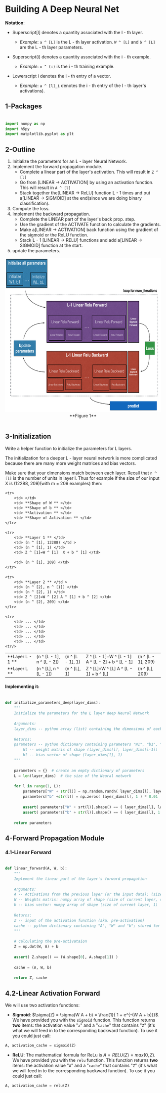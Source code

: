 # Building A Deep Neural Net

**Notation**:
- Superscript[l] denotes a quantity associated with the l - th layer.
    - _Example_: `a ^ [L]` is the L - th layer activation. `W ^ [L]` and `b ^ [L]` are the L - th layer parameters.


- Superscript(i) denotes a quantity associated with the i - th example.
    - _Example_: `x ^ (i)` is the i - th training example.


- Lowerscript i denotes the i - th entry of a vector.
    - _Example_: `a ^ [l]_i` denotes the i - th entry of the l - th layer's activations).


## 1-Packages ##

```py

import numpy as np
import h5py
import matplotlib.pyplot as plt

```

## 2-Outline ##

1. Initialize the parameters for an L - layer Neural Network.
2. Implement the forward propagation module.
    - Complete a linear part of the layer's activation. This will result in ` Z ^ [l] `
    - Go from [LINEAR -> ACTIVATION] by using an activation function. This will result in ` A ^ [l] `
    - Stack together the[LINEAR -> ReLU] function L - 1 times and put a[LINEAR -> SIGMOID] at the end(since we are doing binary classification).
3. Compute the loss.
4. Implement the backward propagation.
    - Complete the LINEAR part of the layer's back prop. step.
    - Use the gradient of the ACTIVATE function to calculate the gradients.
    - Make a[LINEAR -> ACTIVATION] back function using the gradient of the sigmoid or the ReLU function.
    - Stack L - 1 [LINEAR -> RELU] functions and add a[LINEAR -> SIGMOID] function at the start.
5. update the parameters.


<img src="final outline.png" style="width:800px;height:500px;">
<caption> <center> **Figure 1**</center> </caption> <br>


## 3-Initialization ##

Write a helper function to initialize the parameters for L layers.

The initialization for a deeper L - layer neural network is more complicated because there are many more weight matrices and bias vectors.

Make sure that your dimensions match between each layer. Recall that ` n ^ [l] ` is the number of units in layer l. Thus for example if the size of our input X is (12288, 209)(with m = 209 examples) then:

<table style="width:100%">

    <tr>
        <td> </td>
        <td> **Shape of W ** </td>
        <td> **Shape of b ** </td>
        <td> **Activation ** </td>
        <td> **Shape of Activation ** </td>
    </tr>

    <tr>
        <td> **Layer 1 ** </td>
        <td> (n ^ [1], 12288) </td >
        <td> (n ^ [1], 1) </td>
        <td> Z ^ [1]=W ^ [1]  X + b ^ [1] </td>

        <td> (n ^ [1], 209) </td>
    </tr>

    <tr>
        <td> **Layer 2 ** </td >
        <td> (n ^ [2], n ^ [1]) </td>
        <td> (n ^ [2], 1) </td>
        <td> Z ^ [2]=W ^ [2] A ^ [1] + b ^ [2] </td>
        <td> (n ^ [2], 209) </td>
    </tr>

    <tr>
        <td> ... </td>
        <td> ... </td>
        <td> ... </td>
        <td> ... </td>
        <td> ... </td>
    <tr/>

   <tr>
        <td> **Layer L - 1 ** </td>
        <td> (n ^ [L - 1], n ^ [L - 2]) </td>
        <td> (n ^ [L - 1], 1) </td>
        <td> Z ^ [L - 1]=W ^ [L - 1] A ^ [L - 2] + b ^ [L - 1] </td>
        <td> (n ^ [L - 1], 209) </td>
    </tr>


   <tr>
        <td> **Layer L ** </td>
        <td> (n ^ [L], n ^ [L - 1]) </td>
        <td> (n ^ [L], 1) </td>
        <td> Z ^ [L]=W ^ [L] A ^ [L - 1] + b ^ [L] </td>
        <td> (n ^ [L], 209) </td>
    </tr>


</table>


#### Implementing it:

```py

def initialize_parameters_deep(layer_dims):
    """
    Initialize the parameters for the L layer deep Neural Network

    Arguments:
    layer_dims -- python array (list) containing the dimensions of each layer in our network

    Returns:
    parameters -- python dictionary containing parameters "W1", "b1", "W2", ... "WL", "bL"
        Wl -- weight matrix of shape (layer_dims[l], layer_dims[l-1])
        bl -- bias vector of shape (layer_dims[l], 1)
    """

    parameters = {}  # create an empty dictionary of parameters
    L = len(layer_dims)  # the size of the Neural network

    for l in range(1, L):
        parameters["W" + str(l)] = np.random.randn( layer_dims[l], layer_dims[l-1] ) * 0.01
        parameters["b" +str(l)] = np.zeros( layer_dims[l], 1 ) * 0.01

        assert( parameters["W" + srt(l)].shape() == ( layer_dims[l], layer_dims[l-1] ) )
        assert( parameters["b" + str(l)].shape() == ( layer_dims[l], 1 ) )

    return parameters

```

## 4-Forward Propagation Module ##

### 4.1-Linear Forward ###

```py

def linear_forward(A, W, b):
    """
    Implement the linear part of the layer's forward propagation

    Arguments:
    A -- Activations from the previous layer (or the input data): (size of previous layer, number of examples)
    W -- Weights matrix: numpy array of shape (size of current layer, size of previous layer)
    b -- bias vector: numpy array of shape (size of current layer, 1)

    Returns:
    Z -- input of the activation function (aka. pre-activation)
    cache -- python dictionary containing "A", "W" and "b"; stored for computing backward pass effectively.  
    """

    # calculating the pre-activataion
    Z = np.dot(W, A) + b

    assert( Z.shape() == (W.shape[0], A.shape[1]) )

    cache = (A, W, b)

    return Z, cache

```

## 4.2-Linear Activation Forward ##

We will use two activation functions:

- **Sigmoid**: $\sigma(Z) = \sigma(W A + b) = \frac{1}{ 1 + e^{-(W A + b)}}$. We have provided you with the `sigmoid` function. This function returns **two** items: the activation value "`a`" and a "`cache`" that contains "`Z`" (it's what we will feed in to the corresponding backward function). To use it you could just call: 
``` python
A, activation_cache = sigmoid(Z)
```

- **ReLU**: The mathematical formula for ReLu is $A = RELU(Z) = max(0, Z)$. We have provided you with the `relu` function. This function returns **two** items: the activation value "`A`" and a "`cache`" that contains "`Z`" (it's what we will feed in to the corresponding backward function). To use it you could just call:
``` python
A, activation_cache = relu(Z)
```
